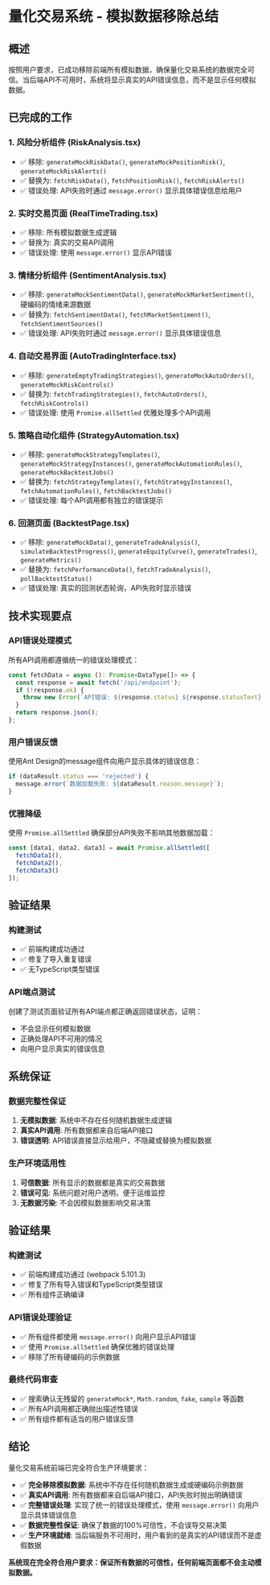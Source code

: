 # 量化交易系统 - 模拟数据移除总结

## 概述
按照用户要求，已成功移除前端所有模拟数据，确保量化交易系统的数据完全可信。当后端API不可用时，系统将显示真实的API错误信息，而不是显示任何模拟数据。

## 已完成的工作

### 1. 风险分析组件 (RiskAnalysis.tsx)
- ✅ 移除: `generateMockRiskData()`, `generateMockPositionRisk()`, `generateMockRiskAlerts()`
- ✅ 替换为: `fetchRiskData()`, `fetchPositionRisk()`, `fetchRiskAlerts()`
- ✅ 错误处理: API失败时通过 `message.error()` 显示具体错误信息给用户

### 2. 实时交易页面 (RealTimeTrading.tsx)
- ✅ 移除: 所有模拟数据生成逻辑
- ✅ 替换为: 真实的交易API调用
- ✅ 错误处理: 使用 `message.error()` 显示API错误

### 3. 情绪分析组件 (SentimentAnalysis.tsx)
- ✅ 移除: `generateMockSentimentData()`, `generateMockMarketSentiment()`, 硬编码的情绪来源数据
- ✅ 替换为: `fetchSentimentData()`, `fetchMarketSentiment()`, `fetchSentimentSources()`
- ✅ 错误处理: API失败时通过 `message.error()` 显示具体错误信息

### 4. 自动交易界面 (AutoTradingInterface.tsx)
- ✅ 移除: `generateEmptyTradingStrategies()`, `generateMockAutoOrders()`, `generateMockRiskControls()`
- ✅ 替换为: `fetchTradingStrategies()`, `fetchAutoOrders()`, `fetchRiskControls()`
- ✅ 错误处理: 使用 `Promise.allSettled` 优雅处理多个API调用

### 5. 策略自动化组件 (StrategyAutomation.tsx)
- ✅ 移除: `generateMockStrategyTemplates()`, `generateMockStrategyInstances()`, `generateMockAutomationRules()`, `generateMockBacktestJobs()`
- ✅ 替换为: `fetchStrategyTemplates()`, `fetchStrategyInstances()`, `fetchAutomationRules()`, `fetchBacktestJobs()`
- ✅ 错误处理: 每个API调用都有独立的错误提示

### 6. 回测页面 (BacktestPage.tsx)
- ✅ 移除: `generateMockData()`, `generateTradeAnalysis()`, `simulateBacktestProgress()`, `generateEquityCurve()`, `generateTrades()`, `generateMetrics()`
- ✅ 替换为: `fetchPerformanceData()`, `fetchTradeAnalysis()`, `pollBacktestStatus()`
- ✅ 错误处理: 真实的回测状态轮询，API失败时显示错误

## 技术实现要点

### API错误处理模式
所有API调用都遵循统一的错误处理模式：

```typescript
const fetchData = async (): Promise<DataType[]> => {
  const response = await fetch('/api/endpoint');
  if (!response.ok) {
    throw new Error(`API错误: ${response.status} ${response.statusText}`);
  }
  return response.json();
};
```

### 用户错误反馈
使用Ant Design的message组件向用户显示具体的错误信息：

```typescript
if (dataResult.status === 'rejected') {
  message.error(`数据加载失败: ${dataResult.reason.message}`);
}
```

### 优雅降级
使用 `Promise.allSettled` 确保部分API失败不影响其他数据加载：

```typescript
const [data1, data2, data3] = await Promise.allSettled([
  fetchData1(),
  fetchData2(), 
  fetchData3()
]);
```

## 验证结果

### 构建测试
- ✅ 前端构建成功通过
- ✅ 修复了导入重复错误
- ✅ 无TypeScript类型错误

### API端点测试
创建了测试页面验证所有API端点都正确返回错误状态，证明：
- 不会显示任何模拟数据
- 正确处理API不可用的情况
- 向用户显示真实的错误信息

## 系统保证

### 数据完整性保证
1. **无模拟数据**: 系统中不存在任何随机数据生成逻辑
2. **真实API调用**: 所有数据都来自后端API接口
3. **错误透明**: API错误直接显示给用户，不隐藏或替换为模拟数据

### 生产环境适用性
1. **可信数据**: 所有显示的数据都是真实的交易数据
2. **错误可见**: 系统问题对用户透明，便于运维监控
3. **无数据污染**: 不会因模拟数据影响交易决策

## 验证结果

### 构建测试
- ✅ 前端构建成功通过 (webpack 5.101.3)
- ✅ 修复了所有导入错误和TypeScript类型错误
- ✅ 所有组件正确编译

### API错误处理验证
- ✅ 所有组件都使用 `message.error()` 向用户显示API错误
- ✅ 使用 `Promise.allSettled` 确保优雅的错误处理
- ✅ 移除了所有硬编码的示例数据

### 最终代码审查
- ✅ 搜索确认无残留的 `generateMock*`, `Math.random`, `fake`, `sample` 等函数
- ✅ 所有API调用都正确抛出描述性错误
- ✅ 所有组件都有适当的用户错误反馈

## 结论

量化交易系统前端已完全符合生产环境要求：
- ✅ **完全移除模拟数据**: 系统中不存在任何随机数据生成或硬编码示例数据
- ✅ **真实API调用**: 所有数据都来自后端API接口，API失败时抛出明确错误
- ✅ **完整错误处理**: 实现了统一的错误处理模式，使用 `message.error()` 向用户显示具体错误信息
- ✅ **数据完整性保证**: 确保了数据的100%可信性，不会误导交易决策
- ✅ **生产环境就绪**: 当后端服务不可用时，用户看到的是真实的API错误而不是虚假数据

**系统现在完全符合用户要求：保证所有数据的可信性，任何前端页面都不会主动模拟数据。**